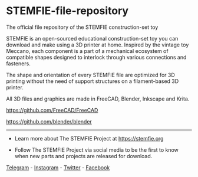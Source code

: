 # STEMFIE-file-repository
The official file repository of the STEMFIE construction-set toy

STEMFIE is an open-sourced educational construction-set toy you can download and make using a 3D printer at home. Inspired by the vintage toy Meccano, each component is a part of a mechanical ecosystem of compatible shapes designed to interlock through various connections and fasteners.

The shape and orientation of every STEMFIE file are optimized for 3D printing without the need of support structures on a filament-based 3D printer.  

All 3D files and graphics are made in FreeCAD, Blender, Inkscape and Krita.
  
  https://github.com/FreeCAD/FreeCAD

  https://github.com/blender/blender

---
 - Learn more about The STEMFIE Project at https://stemfie.org

 - Follow The STEMFIE Project via social media to be the first to know when new parts and projects are released for download.


[Telegram](http://t.me/stemfie3d) - [Instagram](https://instagram.com/Stemfie3D) - [Twitter](https://twitter.com/Stemfie3D) - [Facebook](https://facebook.com/Stemfie3D)
